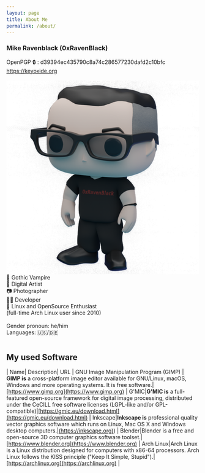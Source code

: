 ```yaml
---
layout: page
title: About Me
permalink: /about/
---
```

### Mike Ravenblack (0xRavenBlack)
<div>
OpenPGP 🔒 : d39394ec435790c8a74c286577230dafd2c10bfc <br />
<a href="https://keyoxide.org/D39394EC435790C8A74C286577230DAFD2C10BFC" title="https://keyoxide.org" target="_blank">https://keyoxide.org</a> <br /><br />

<img align="right" src="https://raw.githubusercontent.com/0xRavenBlack/0xRavenBlack.github.io/main/images/about/about_avatar_full.png"/>


🦇 Gothic Vampire <br />
🎨 Digital Artist <br />
📷 Photographer <br />
👨‍💻 Developer <br />
🐧 Linux and OpenSource Enthusiast <br />
(full-time Arch Linux user since 2010)
<br />
<br />
Gender pronoun: he/him <br />
Languages: 🇺🇸/🇩🇪

<div style="clear: right;"></div>

</div>

## My used Software

| Name| Description| URL
| GNU Image Manipulation Program (GIMP) |  **GIMP is** a cross-platform image editor available for GNU/Linux, macOS, Windows and more operating systems. It is free software.| [https://www.gimp.org](https://www.gimp.org)
| G'MIC|**G'MIC is** a full-featured open-source framework for digital image processing, distributed under the CeCILL free software licenses (LGPL-like and/or GPL-compatible)|[https://gmic.eu/download.html](https://gmic.eu/download.html)
| Inkscape|**Inkscape is** professional quality vector graphics software which runs on Linux, Mac OS X and Windows desktop computers.|[(https://inkscape.org)](https://inkscape.org))
| Blender|Blender is a free and open-source 3D computer graphics software toolset.|[https://www.blender.org](https://www.blender.org)
| Arch Linux|Arch Linux is a Linux distribution designed for computers with x86-64 processors. Arch Linux follows the KISS principle ("Keep It Simple, Stupid").|[https://archlinux.org](https://archlinux.org)
|

